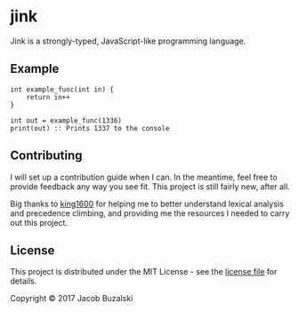 # jink

Jink is a strongly-typed, JavaScript-like programming language.

## Example

```jink
int example_func(int in) {
    return in++
}

int out = example_func(1336)
print(out) :: Prints 1337 to the console
```

## Contributing

I will set up a contribution guide when I can. In the meantime, feel free to provide feedback any way you see fit. This project is still fairly new, after all.

Big thanks to [king1600](https://github.com/king1600) for helping me to better understand lexical analysis and precedence climbing, and providing me the resources I needed to carry out this project.

## License

This project is distributed under the MIT License - see the [license file](LICENSE) for details.

Copyright © 2017 Jacob Buzalski